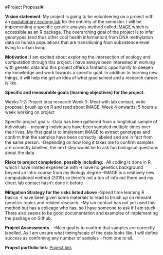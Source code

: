 #Project Proposal#

**Vision statement**: My project is going to be volunteering on a project with an [evolutionary ecology lab](https://lea-lab.org/index.html) for the entirety of the semester. I will be implementing a specific genetic analysis method called [IMAGE](https://github.com/fanyue322/IMAGE) which is accessible as an R package. The overarching goal of the project is to infer genotypes (and thus other cool health information) from DNA methylation data on human populations that are transitioning from subsistence-level living to urban living.

**Motivation:** I am excited about exploring the intersection of ecology and computation through this project. I have always been interested in working with genetic data and this project offers a fantastic opportunity to deepen my knowledge and work towards a specific goal. In addition to learning new things, it will help me get an idea of what grad school and a research career is like.


**Specific and measurable goals (learning objectives) for the project.**

Weeks 1-2: Project idea research 
Week 3: Meet with lab contact, write proposal, brush up on R and read about IMAGE. 
Week 4 onwards: 5 hours a week working on project

Specific project goals:
    -Data has been gathered from a longtidual sample of individuals - meaning individuals have been sampled multiple times over their lives. My first goal is to implement IMAGE to extract genotypes and confirm that the samples have been correctly labeled and are in fact from the same person. 
    -Depending on how long it takes me to confirm samples are correctly labelled, the next step would be to ask fun biological questions about the data. 

**Risks to project completion, possibly including:**
    -All coding is done in R, which I have limited experience with
    -I have no genetics background beyond an intro course from my Biology degree
    -IMAGE is a relatively new computational method (2019) so there's not a ton of info out there and my direct lab contact hasn't done it before

**Mitigation Strategy for the risks listed above**
    -Spend time learning R basics 
    -I have been given some materials to read to brush up on relevant genetics topics and related research. 
    -My lab contact has not yet used this method but has a colleage who has, so I have someone to ask if I am stuck. There also seems to be good documentation and examples of implementing the package on Github. 

**Project Assessments** - 
    -Main goal is to confirm that samples are correctly labelled. As I am unsure what timing/scale of the data looks like, I will define success as confirming any number of samples - from one to all. 

**Project portfolio link**: [Project link](https://github.com/ncosmany/ncosmany.github.io.git)